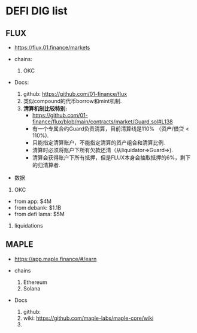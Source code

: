 # DEFI DIG list

## FLUX
* https://flux.01.finance/markets
* chains:

    1. OKC

* Docs:

    1. github: https://github.com/01-finance/flux
    1. 类似compound的代币borrow和mint机制.
    1. **清算机制比较特别:**
        * https://github.com/01-finance/flux/blob/main/contracts/market/Guard.sol#L138
        * 有一个专属合约Guard负责清算，目前清算线是110% （资产/借贷 < 110%).
        * 只能指定清算账户，不能指定清算的资产组合和清算比例.
        * 清算时必须将账户下所有欠款还清（从liquidator=>Guard=>).
        * 清算会获得账户下所有抵押，但是FLUX本身会抽取抵押的6%，剩下的归清算者.

* 数据

1. OKC

* from app: $4M
* from debank: $1.1B
* from defi lama: $5M

1. liquidations

## MAPLE

* https://app.maple.finance/#/earn

* chains

    1. Ethereum
    2. Solana

* Docs

    1. github: 
    1. wiki: https://github.com/maple-labs/maple-core/wiki
    1. 